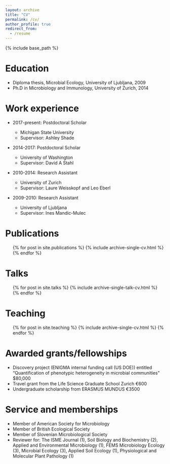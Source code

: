 ```yaml
---
layout: archive
title: "CV"
permalink: /cv/
author_profile: true
redirect_from:
  - /resume
---
```


{% include base_path %}

Education
======
* Diploma thesis, Microbial Ecology, University of Ljubljana, 2009
* Ph.D in Microbiology and Immunology, University of Zurich, 2014

Work experience
======
* 2017-present: Postdoctoral Scholar
  * Michigan State University
  * Supervisor: Ashley Shade

* 2014-2017: Postdoctoral Scholar
  * University of Washington
  * Supervisor: David A Stahl
  
* 2010-2014: Research Assistant
  * University of Zurich
  * Supervisor: Laure Weisskopf and Leo Eberl
  
* 2009-2010: Research Assistant
  * University of Ljubljana
  * Supervisor: Ines Mandic-Mulec

Publications
======
  <ul>{% for post in site.publications %}
    {% include archive-single-cv.html %}
  {% endfor %}</ul>
  
  
Talks
======
  <ul>{% for post in site.talks %}
    {% include archive-single-talk-cv.html %}
  {% endfor %}</ul>
  
Teaching
======
  <ul>{% for post in site.teaching %}
    {% include archive-single-cv.html %}
  {% endfor %}</ul>

Awarded grants/fellowships
======
* Discovery project (ENIGMA internal funding call (US DOE)) entitled “Quantification of phenotypic heterogeneity in microbial communities"   $80,000
* Travel grant from the Life Science Graduate School Zurich   €600
* Undergraduate scholarship from ERASMUS MUNDUS   €3500
  
Service and memberships
======
* Member of American Society for Microbiology
* Member of British Ecological Society
* Member of Slovenian Microbiological Society
* Reviewer for: The ISME Journal (1), Soil Biology and Biochemistry (2), Applied and Environmental Microbiology (1), FEMS Microbiology Ecology (3), Microbial Ecology (3), Applied Soil Ecology (1), Physiological and Molecular Plant Pathology (1)



